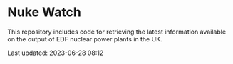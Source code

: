 # Nuke Watch

This repository includes code for retrieving the latest information available on the output of EDF nuclear power plants in the UK.

Last updated: 2023-06-28 08:12